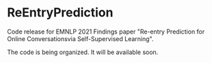 # ReEntryPrediction
Code release for EMNLP 2021 Findings paper "Re-entry Prediction for Online Conversationsvia Self-Supervised Learning".

The code is being organized. It will be available soon.
